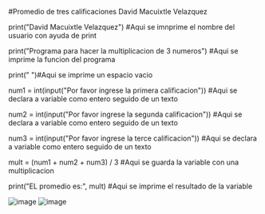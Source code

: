 #Promedio de tres calificaciones 
David Macuixtle Velazquez


print("David Macuixtle Velazquez") #Aqui se imnprime el nombre del usuario con ayuda de print

print("Programa para hacer la multiplicacion de 3 numeros") #Aqui se imprime la funcion del programa

print(" ")#Aqui se imprime un espacio vacio

num1 = int(input("Por favor ingrese la primera calificacion")) #Aqui se declara a variable como entero seguido de un texto

num2 = int(input("Por favor ingrese la segunda calificacion")) #Aqui se declara a variable como entero seguido de un texto

num3 = int(input("Por favor ingrese la terce calificacion")) #Aqui se declara a variable como entero seguido de un texto

mult = (num1 + num2 + num3) / 3  #Aqui se guarda la variable con una multiplicacion

print("EL promedio es:", mult) #Aqui se imprime el resultado de la variable

![image](https://github.com/user-attachments/assets/216d2af3-063a-4d7b-8424-c1eab0661252)
![image](https://github.com/user-attachments/assets/4e59cf34-ca8e-4630-ab58-2e44ed2e9a0f)
